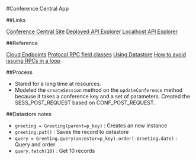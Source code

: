 #Conference Central App



##Links

[Conference Central Site](https://nice-tiger.appspot.com/#/)
[Deployed API Explorer](https://apis-explorer.appspot.com/apis-explorer/?base=https%3A%2F%2Fnice-tiger.appspot.com%2F_ah%2Fapi#p/conference/v1/)
[Localhost API Explorer](https://apis-explorer.appspot.com/apis-explorer/?base=http%3A%2F%2Flocalhost%3A8080%2F_ah%2Fapi#p/conference/v1/)


##Reference

[Cloud Endpoints](https://cloud.google.com/endpoints/)
[Protocal RPC field classes](https://cloud.google.com/appengine/docs/python/tools/protorpc/messages/fieldclasses)
[Using Datastore](https://cloud.google.com/appengine/docs/python/gettingstartedpython27/usingdatastore)
[How to avoid issuing RPCs in a loop](https://cloud.google.com/appengine/docs/python/ndb/entities)


##Process

- Stared for a long time at resources.
- Modeled the `createSession` method on the `updateConference` method because
it takes a conference key and a set of parameters. Created the SESS_POST_REQUEST
based on CONF_POST_REQUEST.


##Datastore notes

- `greeting = Greeting(parent=p_key)` : Creates an new instance
- `greeting.put()` : Saves the record to datastore
- `query = Greeting.query(ancestor=p_key).order(-Greeting.date)` : Query and order
- `query.fetch(10)` : Get 10 records
